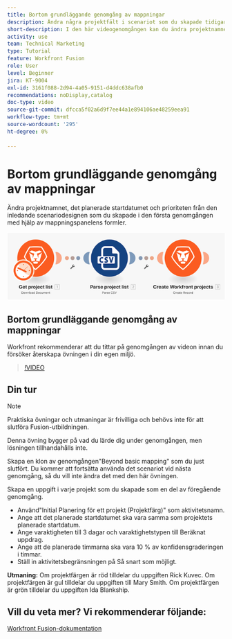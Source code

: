 ```yaml
---
title: Bortom grundläggande genomgång av mappningar
description: Ändra några projektfält i scenariot som du skapade tidigare med mappningspanelens formler i  [!DNL Adobe Workfront Fusion].
short-description: I den här videogenomgången kan du ändra projektnamnet, det planerade startdatumet och prioriteten från den inledande scenariodesignen som du skapade i den första genomgången med hjälp av mappningspanelens formler.
activity: use
team: Technical Marketing
type: Tutorial
feature: Workfront Fusion
role: User
level: Beginner
jira: KT-9004
exl-id: 3161f088-2d94-4a05-9151-d4ddc638afb0
recommendations: noDisplay,catalog
doc-type: video
source-git-commit: dfcca5f02a6d9f7ee44a1e894106ae48259eea91
workflow-type: tm+mt
source-wordcount: '295'
ht-degree: 0%

---
```


# Bortom grundläggande genomgång av mappningar

Ändra projektnamnet, det planerade startdatumet och prioriteten från den inledande scenariodesignen som du skapade i den första genomgången med hjälp av mappningspanelens formler.

![En bild av Fusion-scenariot](assets/understand-the-basics-1.png)

## Bortom grundläggande genomgång av mappningar

Workfront rekommenderar att du tittar på genomgången av videon innan du försöker återskapa övningen i din egen miljö.

>[!VIDEO](https://video.tv.adobe.com/v/335264/?quality=12&learn=on&enablevpops)


## Din tur

>[!NOTE]
>
>Praktiska övningar och utmaningar är frivilliga och behövs inte för att slutföra Fusion-utbildningen.

Denna övning bygger på vad du lärde dig under genomgången, men lösningen tillhandahålls inte.

Skapa en klon av genomgången&quot;Beyond basic mapping&quot; som du just slutfört. Du kommer att fortsätta använda det scenariot vid nästa genomgång, så du vill inte ändra det med den här övningen.

Skapa en uppgift i varje projekt som du skapade som en del av föregående genomgång.

* Använd&quot;Initial Planering för ett projekt (Projektfärg)&quot; som aktivitetsnamn.
* Ange att det planerade startdatumet ska vara samma som projektets planerade startdatum.
* Ange varaktigheten till 3 dagar och varaktighetstypen till Beräknat uppdrag.
* Ange att de planerade timmarna ska vara 10 % av konfidensgraderingen i timmar.
* Ställ in aktivitetsbegränsningen på Så snart som möjligt.

**Utmaning:** Om projektfärgen är röd tilldelar du uppgiften Rick Kuvec. Om projektfärgen är gul tilldelar du uppgiften till Mary Smith. Om projektfärgen är grön tilldelar du uppgiften Ida Blankship.

## Vill du veta mer? Vi rekommenderar följande:

[Workfront Fusion-dokumentation](https://experienceleague.adobe.com/sv/docs/workfront-fusion/using/get-started-with-fusion/understand-workfront-fusion/workfront-fusion-overview)
